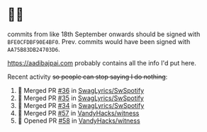 # 👋🏻
<!--
**aadibajpai/aadibajpai** is a ✨ _special_ ✨ repository because its `README.md` (this file) appears on your GitHub profile.
-->
commits from like 18th September onwards should be signed with `BFE0CFDBF90E4BF0`. Prev. commits would have been signed with `AA75B83DB24703D6`.

https://aadibajpai.com probably contains all the info I'd put here.

Recent activity ~~so people can stop saying I do nothing~~:
<!--START_SECTION:activity-->
1. 🎉 Merged PR [#36](https://github.com/SwagLyrics/SwSpotify/pull/36) in [SwagLyrics/SwSpotify](https://github.com/SwagLyrics/SwSpotify)
2. 🎉 Merged PR [#35](https://github.com/SwagLyrics/SwSpotify/pull/35) in [SwagLyrics/SwSpotify](https://github.com/SwagLyrics/SwSpotify)
3. 🎉 Merged PR [#34](https://github.com/SwagLyrics/SwSpotify/pull/34) in [SwagLyrics/SwSpotify](https://github.com/SwagLyrics/SwSpotify)
4. 🎉 Merged PR [#57](https://github.com/VandyHacks/witness/pull/57) in [VandyHacks/witness](https://github.com/VandyHacks/witness)
5. 💪 Opened PR [#58](https://github.com/VandyHacks/witness/pull/58) in [VandyHacks/witness](https://github.com/VandyHacks/witness)
<!--END_SECTION:activity-->
